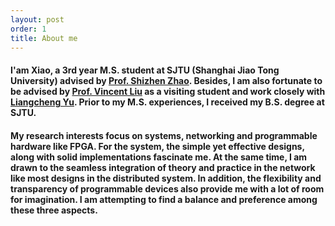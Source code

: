 ```yaml
---
layout: post
order: 1
title: About me
---
```


<div id="about"></div>
<div class="justify-text">
<!-- <h2>{{ page.title }}</h2> -->
<h4> I'am Xiao, a 3rd year M.S. student at SJTU (Shanghai Jiao Tong University) advised by <a href="https://jhc.sjtu.edu.cn/~shizhenzhao/">Prof. Shizhen Zhao</a>. Besides, I am also fortunate to be advised by 
<a href="https://vincen.tl">Prof. Vincent Liu</a> as a visiting student and work closely with <a href="https://liangchengyu.com/">Liangcheng Yu</a>. Prior to my M.S. experiences, I received my B.S. degree at SJTU.</h4>

<h4>My research interests focus on systems, networking and programmable hardware like FPGA. For the system, the simple yet effective designs, along with solid implementations fascinate me. At the same time, I am drawn to the seamless integration of theory and practice in the network like most designs in the distributed system. In addition, the flexibility and transparency of programmable devices also provide me with a lot of room for imagination. I am attempting to find a balance and preference among these three aspects.</h4>
</div>
